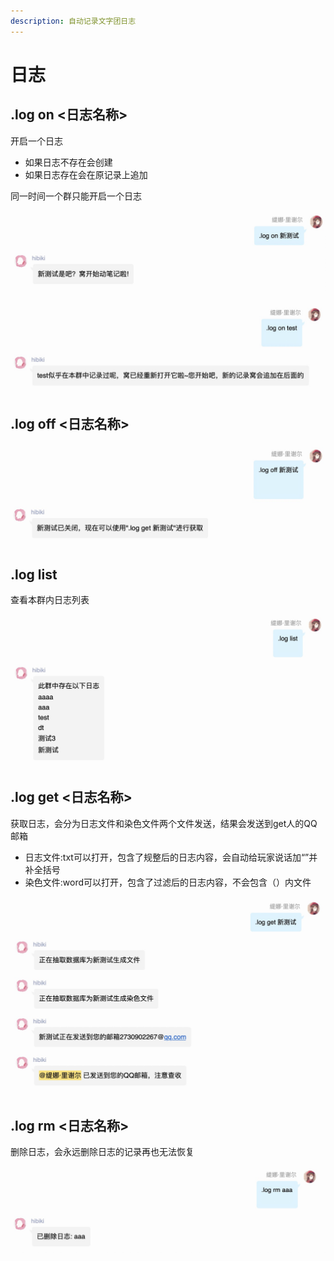 ```yaml
---
description: 自动记录文字团日志
---
```


# 日志

## .log on &lt;日志名称&gt;

开启一个日志

* 如果日志不存在会创建
* 如果日志存在会在原记录上追加

同一时间一个群只能开启一个日志

![](../../.gitbook/assets/f267cd97-28a5-4494-9423-f2c5330c2021.png)

![](../../.gitbook/assets/9bc678d6-1d3f-4b23-918a-1d8a4cced414.png)

## .log off &lt;日志名称&gt;

![](../../.gitbook/assets/bb479256-4546-4c28-9e23-57872f05b207.png)

## .log list

查看本群内日志列表

![](../../.gitbook/assets/7c122b68-acb2-4b87-ba13-05699500b332.png)

## .log get &lt;日志名称&gt;

获取日志，会分为日志文件和染色文件两个文件发送，结果会发送到get人的QQ邮箱

* 日志文件:txt可以打开，包含了规整后的日志内容，会自动给玩家说话加“”并补全括号
* 染色文件:word可以打开，包含了过滤后的日志内容，不会包含（）内文件

![](../../.gitbook/assets/72593443-d4cb-4c3f-b205-2ac75401f5e2.png)

## .log rm &lt;日志名称&gt;

删除日志，会永远删除日志的记录再也无法恢复

![](../../.gitbook/assets/36e9842b-238d-49df-90df-8fe104e34f6d.png)

